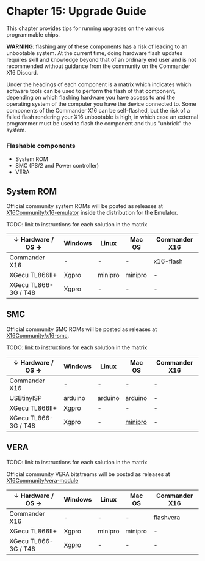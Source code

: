 
# Chapter 15: Upgrade Guide

This chapter provides tips for running upgrades on the various programmable chips.

**WARNING**: flashing any of these components has a risk of leading to an unbootable system. At the current time, doing hardware flash updates requires skill and knowledge beyond that of an ordinary end user and is not recommended without guidance from the community on the Commander X16 Discord.

Under the headings of each component is a matrix which indicates which software tools can be used to perform the flash of that component, depending on which flashing hardware you have access to and the operating system of the computer you have the device connected to. Some components of the Commander X16 can be self-flashed, but the risk of a failed flash rendering your X16 unbootable is high, in which case an external programmer must be used to flash the component and thus "unbrick" the system.

### Flashable components
* System ROM
* SMC (PS/2 and Power controller)
* VERA

## System ROM

Official community system ROMs will be posted as releases at [X16Community/x16-emulator](https://github.com/X16Community/x16-emulator/releases) inside the distribution for the Emulator.

TODO: link to instructions for each solution in the matrix

| ↓ Hardware / OS → | Windows | Linux | Mac OS | Commander X16 |
|-|-|-|-|-|
| Commander X16 | - | - | - | x16-flash |
| XGecu TL866II+ | Xgpro | minipro | minipro | - |
| XGecu TL866-3G / T48 | Xgpro | - | - | - |

## SMC

Official community SMC ROMs will be posted as releases at [X16Community/x16-smc](https://github.com/X16Community/x16-smc/releases).

TODO: link to instructions for each solution in the matrix

| ↓ Hardware / OS → | Windows | Linux | Mac OS | Commander X16 |
|-|-|-|-|-|
| Commander X16 | - | - | - | - |
| USBtinyISP | arduino | arduino | arduino | - |
| XGecu TL866II+ | Xgpro | - | - | - |
| XGecu TL866-3G / T48 | Xgpro | - | [minipro](X16%20Reference%20-%20Appendix%20G%20-%20SMC%20Update%20and%20Recovery.md) | - |

## VERA 

TODO: link to instructions for each solution in the matrix

Official community VERA bitstreams will be posted as releases at [X16Community/vera-module](https://github.com/X16Community/vera-module/releases)

| ↓ Hardware / OS → | Windows | Linux | Mac OS | Commander X16 |
|-|-|-|-|-|
| Commander X16 | - | - | - | flashvera |
| XGecu TL866II+ | Xgpro | minipro | minipro | - |
| XGecu TL866-3G / T48 | [Xgpro](X16%20Reference%20-%20Appendix%20B%20-%20VERA%20Recovery.md#appendix-b-vera-firmware-recovery) | - | - | - |

<!-- For PDF formatting -->
<div class="page-break"></div>
